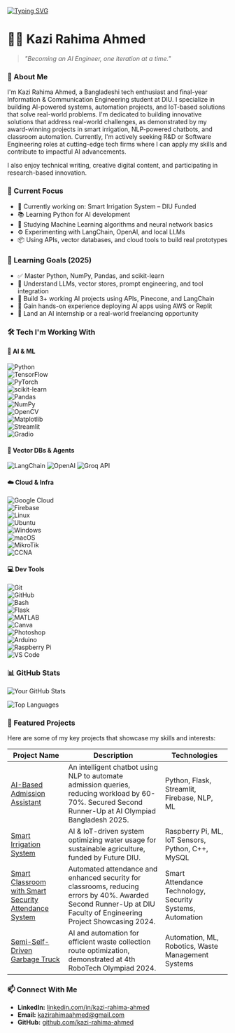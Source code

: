 [![Typing SVG](https://readme-typing-svg.demolab.com?font=Fira+Code&pause=1000&color=F031F7&center=true&vCenter=true&width=435&lines=Kazi+Rahima+Ahmed;AI%2FML%2FIoT+Researcher;Builder+of+Award%E2%80%91Winning+Systems)](https://git.io/typing-svg)

# 👨‍💻 Kazi Rahima Ahmed

> _"Becoming an AI Engineer, one iteration at a time."_ 

### 👋 About Me

I'm Kazi Rahima Ahmed, a Bangladeshi tech enthusiast and final-year Information & Communication Engineering student at DIU. I specialize in building AI-powered systems, automation projects, and IoT-based solutions that solve real-world problems. I'm dedicated to building innovative solutions that address real-world challenges, as demonstrated by my award-winning projects in smart irrigation, NLP-powered chatbots, and classroom automation. Currently, I'm actively seeking R&D or Software Engineering roles at cutting-edge tech firms where I can apply my skills and contribute to impactful AI advancements.

I also enjoy technical writing, creative digital content, and participating in research-based innovation.

### 🎯 Current Focus

*   🔭 Currently working on: Smart Irrigation System – DIU Funded
*   📚 Learning Python for AI development
*   🧠 Studying Machine Learning algorithms and neural network basics
*   ⚙️ Experimenting with LangChain, OpenAI, and local LLMs
*   📦 Using APIs, vector databases, and cloud tools to build real prototypes

### 🧪 Learning Goals (2025)

*   ✅ Master Python, NumPy, Pandas, and scikit-learn
*   🔄 Understand LLMs, vector stores, prompt engineering, and tool integration
*   🔄 Build 3+ working AI projects using APIs, Pinecone, and LangChain
*   🔄 Gain hands-on experience deploying AI apps using AWS or Replit
*   🚀 Land an AI internship or a real-world freelancing opportunity

### 🛠️ Tech I'm Working With

#### 🧠 AI & ML

![Python](https://img.shields.io/badge/Python-3776AB?logo=python&logoColor=white)  
![TensorFlow](https://img.shields.io/badge/TensorFlow-FF6F00?logo=tensorflow&logoColor=white)  
![PyTorch](https://img.shields.io/badge/PyTorch-EE4C2C?logo=pytorch&logoColor=white)  
![scikit-learn](https://img.shields.io/badge/scikit--learn-F7931E?logo=scikitlearn&logoColor=white)  
![Pandas](https://img.shields.io/badge/Pandas-150458?logo=pandas&logoColor=white)  
![NumPy](https://img.shields.io/badge/NumPy-013243?logo=numpy&logoColor=white)  
![OpenCV](https://img.shields.io/badge/OpenCV-5C3EE8?logo=opencv&logoColor=white)  
![Matplotlib](https://img.shields.io/badge/Matplotlib-006699?logo=python&logoColor=white)  
![Streamlit](https://img.shields.io/badge/Streamlit-FF4B4B?logo=streamlit&logoColor=white)  
![Gradio](https://img.shields.io/badge/Gradio-FF7F50?logo=python&logoColor=white)
<!-- Placeholder, consider a more specific NLP badge if available -->

#### 🧩 Vector DBs & Agents

![LangChain](https://img.shields.io/badge/LangChain-222222?style=for-the-badge&logo=langchain&logoColor=white)
![OpenAI](https://img.shields.io/badge/OpenAI-412991?style=for-the-badge&logo=openai&logoColor=white)
![Groq API](https://img.shields.io/badge/Groq_API-F7931E?style=for-the-badge&logo=groq&logoColor=white)

#### ☁️ Cloud & Infra

![Google Cloud](https://img.shields.io/badge/Google_Cloud-4285F4?logo=googlecloud&logoColor=white)  
![Firebase](https://img.shields.io/badge/Firebase-FFCA28?logo=firebase&logoColor=black)  
![Linux](https://img.shields.io/badge/Linux-FCC624?logo=linux&logoColor=black)  
![Ubuntu](https://img.shields.io/badge/Ubuntu-E95420?logo=ubuntu&logoColor=white)  
![Windows](https://img.shields.io/badge/Windows-0078D6?logo=windows&logoColor=white)  
![macOS](https://img.shields.io/badge/macOS-000000?logo=apple&logoColor=white)  
![MikroTik](https://img.shields.io/badge/MikroTik-293239?logo=mikrotik&logoColor=white)  
![CCNA](https://img.shields.io/badge/CCNA%20Concepts-1BA0D7?logo=cisco&logoColor=white)  

<!-- Placeholder, consider a more specific IoT badge if available -->

#### 💻 Dev Tools

![Git](https://img.shields.io/badge/Git-F05032?logo=git&logoColor=white)  
![GitHub](https://img.shields.io/badge/GitHub-181717?logo=github&logoColor=white)  
![Bash](https://img.shields.io/badge/Bash-4EAA25?logo=gnubash&logoColor=white)  
![Flask](https://img.shields.io/badge/Flask-000000?logo=flask&logoColor=white)  
![MATLAB](https://img.shields.io/badge/MATLAB-0076A8?logo=mathworks&logoColor=white)  
![Canva](https://img.shields.io/badge/Canva-00C4CC?logo=canva&logoColor=white)  
![Photoshop](https://img.shields.io/badge/Photoshop-31A8FF?logo=adobephotoshop&logoColor=white)  
![Arduino](https://img.shields.io/badge/Arduino-00979D?logo=arduino&logoColor=white)  
![Raspberry Pi](https://img.shields.io/badge/Raspberry%20Pi-A22846?logo=raspberrypi&logoColor=white)  
![VS Code](https://img.shields.io/badge/VS_Code-007ACC?logo=visualstudiocode&logoColor=white) 

### 📊 GitHub Stats

![Your GitHub Stats](https://github-readme-stats.vercel.app/api?username=kazi-rahima-ahmed&show_icons=true&theme=radical)

![Top Languages](https://github-readme-stats.vercel.app/api/top-langs/?username=kazi-rahima-ahmed&layout=compact&theme=radical)

### 🚀 Featured Projects

Here are some of my key projects that showcase my skills and interests:

| Project Name | Description | Technologies |
|---|---|---|
| [AI-Based Admission Assistant](https://github.com/kazi-rahima-ahmed/AI-Based-Admission-Assistant) | An intelligent chatbot using NLP to automate admission queries, reducing workload by 60-70%. Secured Second Runner-Up at AI Olympiad Bangladesh 2025. | Python, Flask, Streamlit, Firebase, NLP, ML |
| [Smart Irrigation System](https://github.com/kazi-rahima-ahmed/smart-irrigation-system-ai-iot) | AI & IoT-driven system optimizing water usage for sustainable agriculture, funded by Future DIU. | Raspberry Pi, ML, IoT Sensors, Python, C++, MySQL |
| [Smart Classroom with Smart Security Attendance System](https://github.com/kazi-rahima-ahmed/Smart-Classroom-Security) | Automated attendance and enhanced security for classrooms, reducing errors by 40%. Awarded Second Runner-Up at DIU Faculty of Engineering Project Showcasing 2024. | Smart Attendance Technology, Security Systems, Automation |
| [Semi-Self-Driven Garbage Truck](https://github.com/kazi-rahima-ahmed/Semi-Self-Driven-Garbage-Truck) | AI and automation for efficient waste collection route optimization, demonstrated at 4th RoboTech Olympiad 2024. | Automation, ML, Robotics, Waste Management Systems |

### 📫 Connect With Me

- **LinkedIn:** [linkedin.com/in/kazi-rahima-ahmed](https://www.linkedin.com/in/kazi-rahima-ahmed)
- **Email:** [kazirahimaahmed@gmail.com](mailto:kazirahimaahmed@gmail.com)
- **GitHub:** [github.com/kazi-rahima-ahmed](https://github.com/kazi-rahima-ahmed)

<!--START_SECTION:activity-->
<!--END_SECTION:activity-->
